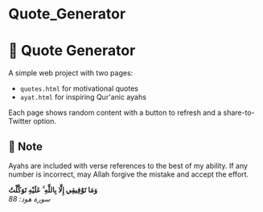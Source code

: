 # Quote_Generator

# 🌟 Quote Generator

A simple web project with two pages:
- `quotes.html` for motivational quotes
- `ayat.html` for inspiring Qur'anic ayahs

Each page shows random content with a button to refresh and a share-to-Twitter option.

## 📌 Note
Ayahs are included with verse references to the best of my ability. If any number is incorrect, may Allah forgive the mistake and accept the effort.

**وَمَا تَوْفِيقِي إِلَّا بِاللَّهِ ۚ عَلَيْهِ تَوَكَّلْتُ**  
_سورة هود: 88_
